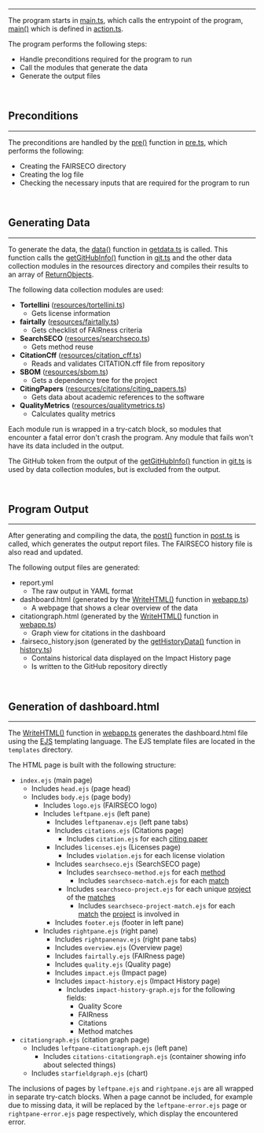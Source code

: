 
---

The program starts in [main.ts](../modules/main.html), which calls the entrypoint of the program, [main()](../functions/action.main.html) which is defined in [action.ts](../modules/action.html).

 The program performs the following steps:
  - Handle preconditions required for the program to run
  - Call the modules that generate the data
  - Generate the output files

<br>

## Preconditions

---

The preconditions are handled by the [pre()](../functions/pre.pre.html) function in [pre.ts](../modules/pre.html), which performs the following:
- Creating the FAIRSECO directory
 - Creating the log file
 - Checking the necessary inputs that are required for the program to run
 
 <br>

 ## Generating Data

 ---

 To generate the data, the [data()](../functions/getdata.data.html) function in [getdata.ts](../modules/getdata.html) is called.
 This function calls the [getGitHubInfo()](../functions/git.getGitHubInfo.html) function in [git.ts](../modules/git.html) and the other data collection modules in the resources directory and compiles their results to an array of [ReturnObjects](../interfaces/getdata.ReturnObject.html).

 The following data collection modules are used:
- **Tortellini** ([resources/tortellini.ts](../modules/resources_tortellini.html))
    - Gets license information
- **fairtally** ([resources/fairtally.ts](../modules/resources_fairtally.html))  
    - Gets checklist of FAIRness criteria
- **SearchSECO** ([resources/searchseco.ts](../modules/resources_searchseco.html))
    - Gets method reuse
- **CitationCff** ([resources/citation_cff.ts](../modules/resources_citation_cff.html))
    - Reads and validates CITATION.cff file from repository
- **SBOM** ([resources/sbom.ts](../modules/resources_sbom.html))
    - Gets a dependency tree for the project
- **CitingPapers** ([resources/citations/citing_papers.ts](../modules/resources_citations_citing_papers.html))
    - Gets data about academic references to the software
- **QualityMetrics** ([resources/qualitymetrics.ts](../modules/resources_qualitymetrics.html))
    - Calculates quality metrics

Each module run is wrapped in a try-catch block, so modules that encounter a fatal error don't crash the program. Any module that fails won't have its data included in the output.

The GitHub token from the output of the [getGitHubInfo()](../functions/git.getGitHubInfo.html) function in [git.ts](../modules/git.html) is used by data collection modules, but is excluded from the output.

<br>

## Program Output

---

After generating and compiling the data, the [post()](../functions/post.post.html) function in [post.ts](../modules/post.html) is called, which generates the output report files. The FAIRSECO history file is also read and updated.

The following output files are generated:
- report.yml
    - The raw output in YAML format
- dashboard.html (generated by the [WriteHTML()](../functions/webapp.WriteHTML.html) function in [webapp.ts](../modules/webapp.html)) 
    - A webpage that shows a clear overview of the data
- citationgraph.html (generated by the [WriteHTML()](../functions/webapp.WriteHTML.html) function in [webapp.ts](../modules/webapp.html))
    - Graph view for citations in the dashboard
- .fairseco_history.json (generated by the [getHistoryData()](../functions/history.getHistoryData.html) function in [history.ts](../modules/history.html))
    - Contains historical data displayed on the Impact History page
    - Is written to the GitHub repository directly

<br>

## Generation of dashboard.html

---

The [WriteHTML()](../functions/webapp.WriteHTML.html) function in [webapp.ts](../modules/webapp.html) generates the dashboard.html file using the [EJS](https://ejs.co) templating language.
The EJS template files are located in the `templates` directory.

The HTML page is built with the following structure:
- `index.ejs` (main page)
    - Includes `head.ejs` (page head)
    - Includes `body.ejs` (page body)
        - Includes `logo.ejs` (FAIRSECO logo)
        - Includes `leftpane.ejs` (left pane)
            - Includes `leftpanenav.ejs` (left pane tabs)
            - Includes `citations.ejs` (Citations page)
                - Includes `citation.ejs` for each [citing paper](../classes/resources_citations_paper.Paper.html)
            - Includes `licenses.ejs` (Licenses page)
                - Includes `violation.ejs` for each license violation
            - Includes `searchseco.ejs` (SearchSECO page)
                - Includes `searchseco-method.ejs` for each [method](../interfaces/resources_searchseco.Method.html)
                    - Includes `searchseco-match.ejs` for each [match](../interfaces/resources_searchseco.Match.html)
                - Includes `searchseco-project.ejs` for each unique [project](../interfaces/resources_searchseco.MethodData.html#project) of the [matches](../interfaces/resources_searchseco.Match.html)
                    - Includes `searchseco-project-match.ejs` for each [match](../interfaces/resources_searchseco.Match.html) the [project](../interfaces/resources_searchseco.MethodData.html#project) is involved in
            - Includes `footer.ejs` (footer in left pane)
        - Includes `rightpane.ejs` (right pane)
            - Includes `rightpanenav.ejs` (right pane tabs)
            - Includes `overview.ejs` (Overview page)
            - Includes `fairtally.ejs` (FAIRness page)
            - Includes `quality.ejs` (Quality page)
            - Includes `impact.ejs` (Impact page)
            - Includes `impact-history.ejs` (Impact History page)
                - Includes `impact-history-graph.ejs` for the following fields:
                    - Quality Score
                    - FAIRness
                    - Citations
                    - Method matches
- `citationgraph.ejs` (citation graph page)
    - Includes `leftpane-citationgraph.ejs` (left pane)
        - Includes `citations-citationgraph.ejs` (container showing info about selected things)
    - Includes `starfieldgraph.ejs` (chart)

The inclusions of pages by `leftpane.ejs` and `rightpane.ejs` are all wrapped in separate try-catch blocks.
When a page cannot be included, for example due to missing data, it will be replaced by the `leftpane-error.ejs` page or `rightpane-error.ejs` page respectively, which display the encountered error.